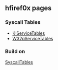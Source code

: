 ## hfiref0x pages

### Syscall Tables

* [KiServiceTables](https://hfiref0x.github.io/syscalls.html)
* [W32pServiceTables](https://hfiref0x.github.io/w32syscalls.html)

### Build on

[SyscallTables](https://github.com/hfiref0x/SyscallTables)
